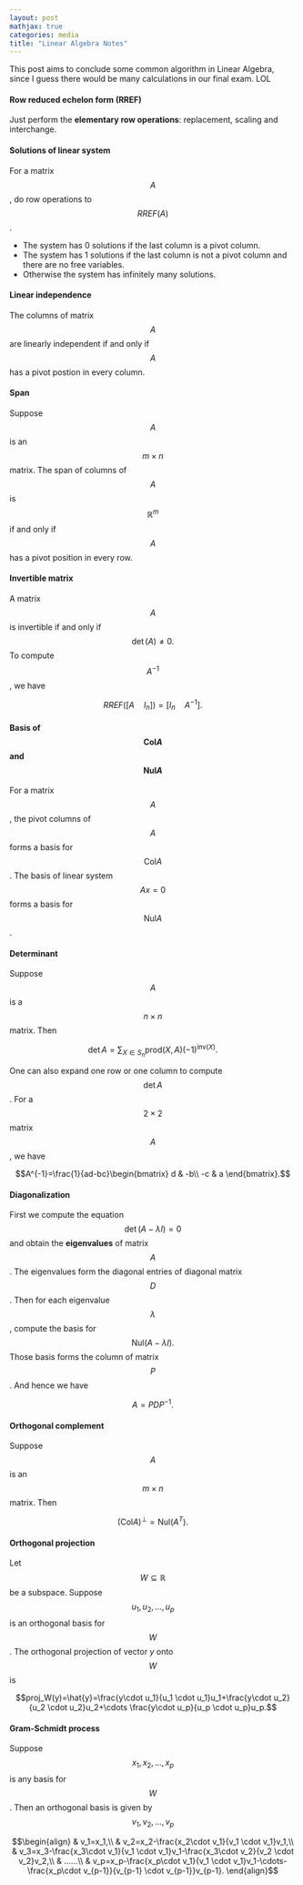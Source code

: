 ```yaml
---
layout: post
mathjax: true
categories: media
title: "Linear Algebra Notes"
---
```


This post aims to conclude some common algorithm in Linear Algebra, since I guess there would be many calculations in our final exam. LOL

#### Row reduced echelon form (RREF)
Just perform the **elementary row operations**: replacement, scaling and interchange.

#### Solutions of linear system
For a matrix $$A$$, do row operations to $$RREF(A)$$.
* The system has 0 solutions if the last column is a pivot column.
* The system has 1 solutions if the last column is not a pivot column and there are no free variables.
* Otherwise the system has infinitely many solutions.

#### Linear independence
The columns of matrix $$A$$ are linearly independent if and only if $$A$$ has a pivot postion in every column.

#### Span
Suppose $$A$$ is an $$m\times n$$ matrix. The span of columns of $$A$$ is $$\mathbb{R}^m$$ if and only if $$A$$ has a pivot position in every row.

#### Invertible matrix
A matrix $$A$$ is invertible if and only if $$\det(A)\neq0.$$ To compute $$A^{-1}$$, we have

$$RREF([A\quad I_n])=[I_n\quad A^{-1}].$$

#### Basis of $$\text{Col}A$$ and $$\text{Nul}A$$
For a matrix $$A$$, the pivot columns of $$A$$ forms a basis for $$\text{Col}A$$. The basis of linear system $$Ax=0$$ forms a basis for $$\text{Nul}A$$.

#### Determinant
Suppose $$A$$ is a $$n\times n$$ matrix. Then

$$\det A=\sum_{X\in S_n}\text{prod}(X,A)(-1)^{\text{inv}(X)}.$$

One can also expand one row or one column to compute $$\det A$$. For a $$2\times 2$$ matrix $$A$$, we have

$$A^{-1}=\frac{1}{ad-bc}\begin{bmatrix}
d & -b\\
-c & a
\end{bmatrix}.$$

#### Diagonalization
First we compute the equation $$\det(A-\lambda I)=0$$ and obtain the **eigenvalues** of matrix $$A$$. The eigenvalues form the diagonal entries of diagonal matrix $$D$$. Then for each eigenvalue $$\lambda$$, compute the basis for $$\text{Nul}(A-\lambda I).$$ Those basis forms the column of matrix $$P$$. And hence we have

$$A=PDP^{-1}.$$

#### Orthogonal complement
Suppose $$A$$ is an $$m\times n$$ matrix. Then

$$(\text{Col}A)^\perp=\text{Nul}(A^T).$$

#### Orthogonal projection
Let $$W\subseteq\mathbb{R}$$ be a subspace. Suppose $$u_1,u_2,...,u_p$$ is an orthogonal basis for $$W$$. The orthogonal projection of vector $y$ onto $$W$$ is

$$proj_W(y)=\hat{y}=\frac{y\cdot u_1}{u_1 \cdot u_1}u_1+\frac{y\cdot u_2}{u_2 \cdot u_2}u_2+\cdots \frac{y\cdot u_p}{u_p \cdot u_p}u_p.$$

#### Gram-Schmidt process
Suppose $$x_1,x_2,...,x_p$$ is any basis for $$W$$. Then an orthogonal basis is given by $$v_1,v_2,...,v_p$$

$$\begin{align}
& v_1=x_1,\\
& v_2=x_2-\frac{x_2\cdot v_1}{v_1 \cdot v_1}v_1,\\
& v_3=x_3-\frac{x_3\cdot v_1}{v_1 \cdot v_1}v_1-\frac{x_3\cdot v_2}{v_2 \cdot v_2}v_2,\\
& ......\\
& v_p=x_p-\frac{x_p\cdot v_1}{v_1 \cdot v_1}v_1-\cdots-\frac{x_p\cdot v_{p-1}}{v_{p-1} \cdot v_{p-1}}v_{p-1}.
\end{align}$$
